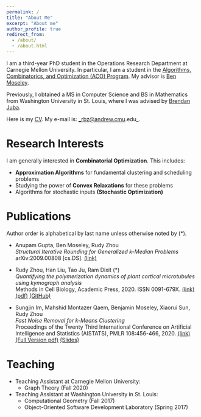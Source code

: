 ```yaml
---
permalink: /
title: "About Me"
excerpt: "About me"
author_profile: true
redirect_from: 
  - /about/
  - /about.html
---
```


I am a third-year PhD student in the Operations Research Department at Carnegie Mellon University. In particular, I am a student in the [Algorithms, Combinatorics, and Optimization (ACO) Program](http://aco.math.cmu.edu/). My advisor is [Ben Moseley](http://www.andrew.cmu.edu/user/moseleyb/).

Previously, I obtained a MS in Computer Science and BS in Mathematics from Washington University in St. Louis, where I was advised by [Brendan Juba](https://www.cse.wustl.edu/~bjuba/).

Here is my [CV](https://rudyzhou.github.io/files/rudy_cv.pdf). My e-mail is: _rbz@andrew.cmu.edu_.

# Research Interests

I am generally interested in **Combinatorial Optimization**. This includes:
* **Approximation Algorithms** for fundamental clustering and scheduling problems
* Studying the power of **Convex Relaxations** for these problems
* Algorithms for stochastic inputs **(Stochastic Optimization)**

# Publications

Author order is alphabetical by last name unless otherwise noted by (*).

* Anupam Gupta, Ben Moseley, Rudy Zhou <br/>
_Structural Iterative Rounding for Generalized k-Median Problems_ <br/>
arXiv:2009.00808 [cs.DS]. [(link)](https://arxiv.org/abs/2009.00808)

* Rudy Zhou, Han Liu, Tao Ju, Ram Dixit (*) <br/>
_Quantifying the polymerization dynamics of plant cortical microtubules using kymograph analysis_ <br/>
Methods in Cell Biology, Academic Press, 2020. ISSN 0091-679X. [(link)](https://doi.org/10.1016/bs.mcb.2020.04.006) <br/>
[(pdf)](https://rudyzhou.github.io/files/microtubule_MCB.pdf) [(GitHub)](https://github.com/rudyzhou/Dynamic_Kymograph)

* Sungjin Im, Mahshid Montazer Qaem, Benjamin Moseley, Xiaorui Sun, Rudy Zhou <br/>
_Fast Noise Removal for k-Means Clustering_ <br/>
Proceedings of the Twenty Third International Conference on Artificial Intelligence and Statistics (AISTATS), PMLR 108:456-466, 2020. [(link)](http://proceedings.mlr.press/v108/im20a) <br/>
[(Full Version pdf)](https://rudyzhou.github.io/files/clustering_aistats_full.pdf) [(Slides)](https://rudyzhou.github.io/files/clustering_slides.pdf)

# Teaching
* Teaching Assistant at Carnegie Mellon University: 
  * Graph Theory (Fall 2020)
* Teaching Assistant at Washington University in St. Louis:
  * Computational Geometry (Fall 2017)
  * Object-Oriented Software Development Laboratory (Spring 2017)

